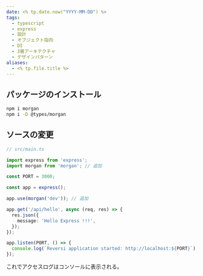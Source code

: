```yaml
---
date: <% tp.date.now("YYYY-MM-DD") %>
tags:
  - typescript
  - express
  - 設計
  - オブジェクト指向
  - DI
  - 3層アーキテクチャ
  - デザインパターン
aliases:
  - <% tp.file.title %>
---
```


## パッケージのインストール

```bash
npm i morgan
npm i -D @types/morgan
```

## ソースの変更

```ts
// src/main.ts

import express from 'express';
import morgan from 'morgan'; // 追加

const PORT = 3000;

const app = express();

app.use(morgan('dev')); // 追加

app.get('/api/hello', async (req, res) => {
  res.json({
    message: 'Hello Express !!!',
  });
});

app.listen(PORT, () => {
  console.log(`Reversi application started: http://localhost:${PORT}`);
});
```

これでアクセスログはコンソールに表示される。

